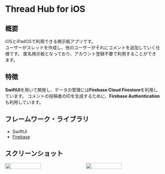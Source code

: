 # Thread Hub for iOS
## 概要
iOSとiPadOSで利用できる掲示板アプリです。  
ユーザーがスレッドを作成し、他のユーザーがそれにコメントを追加していく仕様です。
匿名掲示板となっており、アカウント登録不要で利用することができます。

## 特徴
**SwiftUI**を用いて開発し、データの管理には**Firebase Cloud Firestore**を利用しています。
コメントの投稿者のIDを生成するために、**Firebase Authentication**も利用しています。

## フレームワーク・ライブラリ
- SwiftUI
- [Firebase](https://github.com/firebase/firebase-ios-sdk)

## スクリーンショット
<div style="display: flex; justify-content: space-between;">
  <img style="display: block; width: 48%;" src="https://user-images.githubusercontent.com/65577595/174484298-79f7ba58-1162-43f8-9517-4429ac266d88.png"/>
  <img style="display: block; width: 48%;" src="https://user-images.githubusercontent.com/65577595/174484301-01c77f5e-53c1-41d8-b338-fd465f9951c3.png"/>
</div>
